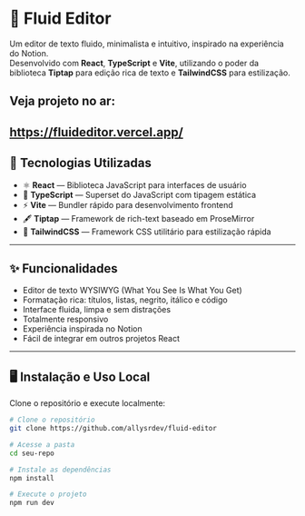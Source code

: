 # 📝 Fluid Editor

Um editor de texto fluido, minimalista e intuitivo, inspirado na experiência do Notion.  
Desenvolvido com **React**, **TypeScript** e **Vite**, utilizando o poder da biblioteca **Tiptap** para edição rica de texto e **TailwindCSS** para estilização.

## Veja projeto no ar:
https://fluideditor.vercel.app/
---

## 🚀 Tecnologias Utilizadas

- ⚛️ **React** — Biblioteca JavaScript para interfaces de usuário
- 🔷 **TypeScript** — Superset do JavaScript com tipagem estática
- ⚡ **Vite** — Bundler rápido para desenvolvimento frontend
- 🖋️ **Tiptap** — Framework de rich-text baseado em ProseMirror
- 🎨 **TailwindCSS** — Framework CSS utilitário para estilização rápida

---

## ✨ Funcionalidades

- Editor de texto WYSIWYG (What You See Is What You Get)
- Formatação rica: títulos, listas, negrito, itálico e código
- Interface fluida, limpa e sem distrações
- Totalmente responsivo
- Experiência inspirada no Notion
- Fácil de integrar em outros projetos React

---

## 🖥️ Instalação e Uso Local

Clone o repositório e execute localmente:


```bash
# Clone o repositório
git clone https://github.com/allysrdev/fluid-editor

# Acesse a pasta
cd seu-repo

# Instale as dependências
npm install

# Execute o projeto
npm run dev
